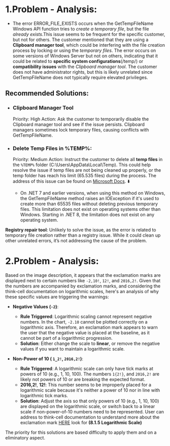 # 1.Problem - Analysis:

- The error ERROR_FILE_EXISTS occurs when the GetTempFileName Windows API function tries to _create a temporary file_, but the file _already exists_.This issue seems to be frequent for the specific customer, but not for others. The customer mentioned that they are using a **Clipboard manager tool**, which could be interfering with the file creation process by locking or using the _temporary files_.
    The error occurs on some versions of Windows Server but not on others, indicating that it could be related to **specific system configurations**(/temp/) or **compatibility issues** with the _Clipboard manager tool_.
    The customer does not have administrator rights, but this is likely unrelated since GetTempFileName does not typically require elevated privileges.

## Recommended Solutions:

- ### Clipboard Manager Tool
   Priority: High
   Action: Ask the customer to temporarily disable the Clipboard manager tool and see if the issue persists. Clipboard managers sometimes lock temporary files, causing conflicts with GetTempFileName.

- ### Delete Temp Files in %TEMP%:
    Priority: Medium
    Action: Instruct the customer to delete all **temp files** in the `%TEMP%` folder (C:\Users\AppData\Local\Temp). This could help resolve the issue if temp files are not being cleaned up properly, or the temp folder has reach his limit (65.535 files) during the process. The address of this issue can be found on [Microsoft Docs](https://learn.microsoft.com/en-us/dotnet/api/system.io.path.gettempfilename?view=net-8.0&redirectedfrom=MSDN#System_IO_Path_GetTempFileName). ⬇️
    - On .NET 7 and earlier versions, when using this method on Windows, the GetTempFileName method raises an IOException if it's used to create more than 65535 files without deleting previous temporary files. This limitation does not exist on operating systems other than Windows. Starting in .NET 8, the limitation does not exist on any operating system.
    
**Registry repair tool**: Unlikely to solve the issue, as the error is related to temporary file creation rather than a registry issue. While it could clean up other unrelated errors, it’s not addressing the cause of the problem.

# 2.Problem - Analysis:

Based on the image description, it appears that the exclamation marks are displayed next to certain numbers like `-2,10!`, `12!`, and `2016,2!`. Given that the numbers are accompanied by exclamation marks, and considering the think-cell documentation on logarithmic scales, here's an analysis of why these specific values are triggering the warnings:

-   **Negative Values (`-2`)**:
    
    -   **Rule Triggered**: Logarithmic scaling cannot represent negative numbers. In the chart, `-2.10` cannot be plotted correctly on a logarithmic axis. Therefore, an exclamation mark appears to warn the user that the negative value is placed at the baseline, as it cannot be part of a logarithmic progression.
    -   **Solution**: Either change the scale to **linear**, or remove the negative values if you want to maintain a logarithmic scale.
-   **Non-Power of 10 ( `1_2!`, `2016,2!`)**:
    
    -   **Rule Triggered**: A logarithmic scale can only have tick marks at powers of 10 (e.g., 1, 10, 100). The numbers `1{2!}`, and `2016,2!` are likely not powers of 10 or are breaking the expected format.
    -   **2016,2!**,  **12!**: This number seems to be improperly placed for a logarithmic scale because it's neither a power of 10 nor in line with logarithmic tick marks.
    -   **Solution**: Adjust the axis so that only powers of 10 (e.g., 1, 10, 100) are displayed on the logarithmic scale, or switch back to a linear scale if non-power-of-10 numbers need to be represented.
User can address to think-cell documentation to understand more about the exclamation mark [HERE](https://www.think-cell.com/en/resources/manual/chartdecorations) look for **(8.1.5 Logarithmic Scale)**

The priority for this solutions are based difficulty to apply them and on a eliminatory aspect.
